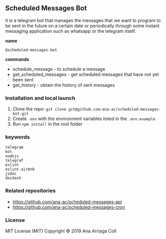 ## Scheduled Messages Bot
It is a telegram bot that manages the messages that we want to program to be sent in the future
on a certain date or periodically through some instant messaging application such as whatsapp or the telegram itself.

**name**
```
@scheduled-messages-bot
```

**commands**
* schedule_message - to schedule a message
* get_scheduled_messages - get scheduled messages that have not yet been sent
* get_history - obtain the history of sent messages

### Installation and local launch

1. Clone the repo: `git clone git@github.com:ana-ac/scheduled-messages-bot.git`
3. Create `.env` with the environment variables listed in the `.env.example`
4. Run `npm install` in the root folder

### keywords

```
telegram
bot
nodejs
telegraf
eslint
eslint-airbnb
jsdoc
docdash
```

### Related repositories
* https://github.com/ana-ac/scheduled-messages-api
* https://github.com/ana-ac/scheduled-messages-cron

### License
MIT License (MIT)
Copyright © 2019 Ana Arriaga Coll
